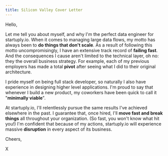 ```yaml
---
title: Silicon Valley Cover Letter
---
```


Hello,

Let me tell you about myself, and why I'm the perfect data engineer for startuply.io. When it comes to managing large data flows, my motto has always been to **do things that don't scale**. As a result of following this motto uncompromisingly, I have an extensive track record of **failing fast**. And the consequences I cause aren't limited to the technical layer, oh no: they the overall business strategy. For example, each of my previous employers has made a total **pivot** after seeing what I did to their original architecture.

I pride myself on being full stack developer, so naturally I also have experience in designing higher level applications. I'm proud to say that whenever I build a new product, my coworkers have been quick to call it "**minimally viable**".

At startuply.io, I'll relentlessly pursue the same results I've achieved elsewhere in the past. I guarantee that, once hired, I'll **move fast and break things** all throughout your organization. (So fast, you won't know what hit you!) I'm confident that because of my actions, startuply.io will experience massive **disruption** in every aspect of its business.

Cheers,

X
